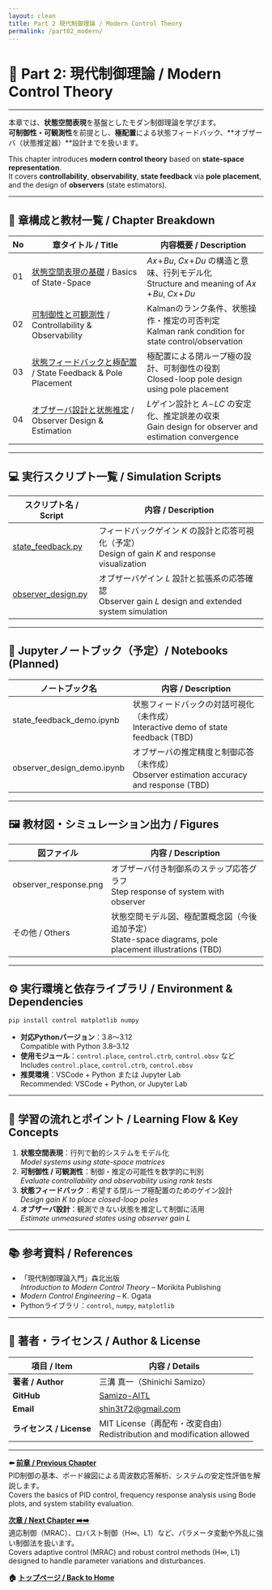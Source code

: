 ```yaml
---
layout: clean
title: Part 2 現代制御理論 / Modern Control Theory
permalink: /part02_modern/
---
```


# 🧠 Part 2: 現代制御理論 / Modern Control Theory

---

本章では、**状態空間表現**を基盤としたモダン制御理論を学びます。  
**可制御性・可観測性**を前提とし、**極配置**による状態フィードバック、**オブザーバ（状態推定器）**設計までを扱います。

This chapter introduces **modern control theory** based on **state-space representation**.  
It covers **controllability**, **observability**, **state feedback** via **pole placement**, and the design of **observers** (state estimators).

---

## 🧭 **章構成と教材一覧 / Chapter Breakdown**

| No | **章タイトル / Title** | **内容概要 / Description** |
|----|-------------------------|-----------------------------|
| 01 | [状態空間表現の基礎](https://samizo-aitl.github.io/EduController/part02_modern/theory/01_state_space.html) / Basics of State-Space | $Ax\!+\!Bu$, $Cx\!+\!Du$ の構造と意味、行列モデル化<br>Structure and meaning of $Ax\!+\!Bu$, $Cx\!+\!Du$ |
| 02 | [可制御性と可観測性](https://samizo-aitl.github.io/EduController/part02_modern/theory/02_controllability.html) / Controllability & Observability | Kalmanのランク条件、状態操作・推定の可否判定<br>Kalman rank condition for state control/observation |
| 03 | [状態フィードバックと極配置](https://samizo-aitl.github.io/EduController/part02_modern/theory/03_state_feedback.html) / State Feedback & Pole Placement | 極配置による閉ループ極の設計、可制御性の役割<br>Closed-loop pole design using pole placement |
| 04 | [オブザーバ設計と状態推定](https://samizo-aitl.github.io/EduController/part02_modern/theory/04_observer_design.html) / Observer Design & Estimation | $L$ゲイン設計と $A\!-\!LC$ の安定化、推定誤差の収束<br>Gain design for observer and estimation convergence |

---

## 💻 **実行スクリプト一覧 / Simulation Scripts**

| **スクリプト名 / Script** | **内容 / Description** |
|----------------------------|-------------------------|
| [state_feedback.py](https://samizo-aitl.github.io/EduController/part02_modern/simulation/state_feedback.py) | フィードバックゲイン $K$ の設計と応答可視化（予定）<br>Design of gain $K$ and response visualization |
| [observer_design.py](https://samizo-aitl.github.io/EduController/part02_modern/simulation/observer_design.py) | オブザーバゲイン $L$ 設計と拡張系の応答確認<br>Observer gain $L$ design and extended system simulation |

---

## 🧪 **Jupyterノートブック（予定）/ Notebooks (Planned)**

| **ノートブック名** | **内容 / Description** |
|--------------------|-------------------------|
| state_feedback_demo.ipynb | 状態フィードバックの対話可視化（未作成）<br>Interactive demo of state feedback (TBD) |
| observer_design_demo.ipynb | オブザーバの推定精度と制御応答（未作成）<br>Observer estimation accuracy and response (TBD) |

---

## 🖼️ **教材図・シミュレーション出力 / Figures**

| **図ファイル** | **内容 / Description** |
|----------------|-------------------------|
| observer_response.png | オブザーバ付き制御系のステップ応答グラフ<br>Step response of system with observer |
| その他 / Others | 状態空間モデル図、極配置概念図（今後追加予定）<br>State-space diagrams, pole placement illustrations (TBD) |

---

## ⚙️ **実行環境と依存ライブラリ / Environment & Dependencies**

```bash
pip install control matplotlib numpy
```

- **対応Pythonバージョン**：3.8〜3.12  
  Compatible with Python 3.8–3.12  
- **使用モジュール**：`control.place`, `control.ctrb`, `control.obsv` など  
  Includes `control.place`, `control.ctrb`, `control.obsv`  
- **推奨環境**：VSCode + Python または Jupyter Lab  
  Recommended: VSCode + Python, or Jupyter Lab

---

## 🧠 **学習の流れとポイント / Learning Flow & Key Concepts**

1. **状態空間表現**：行列で動的システムをモデル化  
   *Model systems using state-space matrices*  
2. **可制御性 / 可観測性**：制御・推定の可能性を数学的に判別  
   *Evaluate controllability and observability using rank tests*  
3. **状態フィードバック**：希望する閉ループ極配置のためのゲイン設計  
   *Design gain $K$ to place closed-loop poles*  
4. **オブザーバ設計**：観測できない状態を推定して制御に活用  
   *Estimate unmeasured states using observer gain $L$*

---

## 📚 **参考資料 / References**

- 「現代制御理論入門」森北出版  
  *Introduction to Modern Control Theory* – Morikita Publishing  
- *Modern Control Engineering* – K. Ogata  
- Pythonライブラリ：`control`, `numpy`, `matplotlib`

---

## 👤 **著者・ライセンス / Author & License**

| **項目 / Item** | **内容 / Details** |
|-----------------|--------------------|
| **著者 / Author** | 三溝 真一（Shinichi Samizo） |
| **GitHub** | [Samizo-AITL](https://github.com/Samizo-AITL) |
| **Email** | [shin3t72@gmail.com](mailto:shin3t72@gmail.com) |
| **ライセンス / License** | MIT License（再配布・改変自由）<br>Redistribution and modification allowed |

---

**⬅️ [前章 / Previous Chapter](https://samizo-aitl.github.io/EduController/part01_classical/)**  
PID制御の基本、ボード線図による周波数応答解析、システムの安定性評価を解説します。  
Covers the basics of PID control, frequency response analysis using Bode plots, and system stability evaluation.

**[次章 / Next Chapter ➡️➡️](https://samizo-aitl.github.io/EduController/part03_adaptive/)**  
適応制御（MRAC）、ロバスト制御（H∞、L1）など、パラメータ変動や外乱に強い制御法を扱います。  
Covers adaptive control (MRAC) and robust control methods (H∞, L1) designed to handle parameter variations and disturbances.

**🏠 [トップページ / Back to Home](https://samizo-aitl.github.io/EduController/)**
